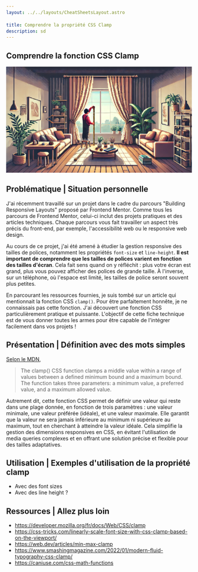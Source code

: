 ```yaml
---
layout: ../../layouts/CheatSheetsLayout.astro

title: Comprendre la propriété CSS Clamp
description: sd
---
```


<article>

# Comprendre la fonction CSS Clamp

![Quelqu'un mesurant un salon avec un mètre, pixel art](/public/homme-mesure-salon.webp)

## Problématique | Situation personnelle

J'ai récemment travaillé sur un projet dans le cadre du parcours "Building Responsive Layouts" proposé par Frontend Mentor. Comme tous les parcours de Frontend Mentor, celui-ci inclut des projets pratiques et des articles techniques. Chaque parcours vous fait travailler un aspect très précis du front-end, par exemple, l'accessibilité web ou le responsive web design.

Au cours de ce projet, j'ai été amené à étudier la gestion responsive des tailles de polices, notamment les propriétés `font-size` et `line-height`. **Il est important de comprendre que les tailles de polices varient en fonction des tailles d'écran**. Cela fait sens quand on y réfléchit : plus votre écran est grand, plus vous pouvez afficher des polices de grande taille. À l'inverse, sur un téléphone, où l'espace est limité, les tailles de police seront souvent plus petites.

En parcourant les ressources fournies, je suis tombé sur un article qui mentionnait la fonction CSS `clamp()`. Pour être parfaitement honnête, je ne connaissais pas cette fonction. J'ai découvert une fonction CSS particulièrement pratique et puissante. L'objectif de cette fiche technique est de vous donner toutes les armes pour être capable de l'intégrer facilement dans vos projets !


## Présentation | Définition avec des mots simples

[Selon le MDN](https://developer.mozilla.org/en-US/docs/Web/CSS/clamp), 

> The clamp() CSS function clamps a middle value within a range of values between a defined minimum bound and a maximum bound. The function takes three parameters: a minimum value, a preferred value, and a maximum allowed value.


Autrement dit, cette fonction CSS permet de définir une valeur qui reste dans une plage donnée, en fonction de trois paramètres : une valeur minimale, une valeur préférée (idéale), et une valeur maximale. Elle garantit que la valeur ne sera jamais inférieure au minimum ni supérieure au maximum, tout en cherchant à atteindre la valeur idéale. Cela simplifie la gestion des dimensions responsives en CSS, en évitant l'utilisation de media queries complexes et en offrant une solution précise et flexible pour des tailles adaptatives.


## Utilisation | Exemples d'utilisation de la propriété clamp
- Avec des font sizes
- Avec des line height ?


## Ressources | Allez plus loin

- https://developer.mozilla.org/fr/docs/Web/CSS/clamp
- https://css-tricks.com/linearly-scale-font-size-with-css-clamp-based-on-the-viewport/
- https://web.dev/articles/min-max-clamp
- https://www.smashingmagazine.com/2022/01/modern-fluid-typography-css-clamp/
- https://caniuse.com/css-math-functions

</article>
